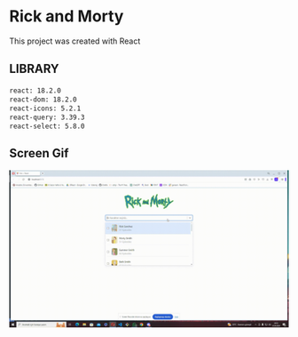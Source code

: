 <h1>Rick and Morty</h1>

This project was created with React

<h2>LIBRARY</h2>

    react: 18.2.0
    react-dom: 18.2.0
    react-icons: 5.2.1
    react-query: 3.39.3
    react-select: 5.8.0

<h2>Screen Gif</h2>

![](gif.gif)
